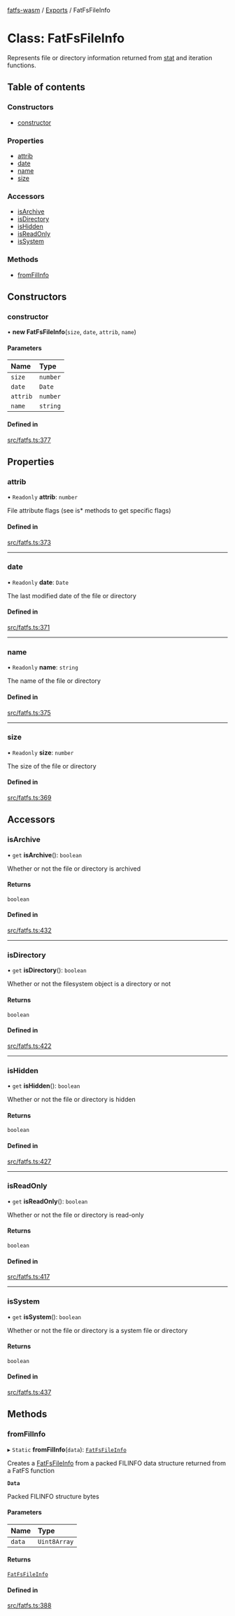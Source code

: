 [fatfs-wasm](../README.md) / [Exports](../modules.md) / FatFsFileInfo

# Class: FatFsFileInfo

Represents file or directory information returned from [stat](FatFsDisk.md#stat) and iteration functions.

## Table of contents

### Constructors

- [constructor](FatFsFileInfo.md#constructor)

### Properties

- [attrib](FatFsFileInfo.md#attrib)
- [date](FatFsFileInfo.md#date)
- [name](FatFsFileInfo.md#name)
- [size](FatFsFileInfo.md#size)

### Accessors

- [isArchive](FatFsFileInfo.md#isarchive)
- [isDirectory](FatFsFileInfo.md#isdirectory)
- [isHidden](FatFsFileInfo.md#ishidden)
- [isReadOnly](FatFsFileInfo.md#isreadonly)
- [isSystem](FatFsFileInfo.md#issystem)

### Methods

- [fromFilInfo](FatFsFileInfo.md#fromfilinfo)

## Constructors

### constructor

• **new FatFsFileInfo**(`size`, `date`, `attrib`, `name`)

#### Parameters

| Name | Type |
| :------ | :------ |
| `size` | `number` |
| `date` | `Date` |
| `attrib` | `number` |
| `name` | `string` |

#### Defined in

[src/fatfs.ts:377](https://github.com/parkertomatoes/fatfs-wasm/blob/b3504de/src/fatfs.ts#L377)

## Properties

### attrib

• `Readonly` **attrib**: `number`

File attribute flags (see is* methods to get specific flags)

#### Defined in

[src/fatfs.ts:373](https://github.com/parkertomatoes/fatfs-wasm/blob/b3504de/src/fatfs.ts#L373)

___

### date

• `Readonly` **date**: `Date`

The last modified date of the file or directory

#### Defined in

[src/fatfs.ts:371](https://github.com/parkertomatoes/fatfs-wasm/blob/b3504de/src/fatfs.ts#L371)

___

### name

• `Readonly` **name**: `string`

The name of the file or directory

#### Defined in

[src/fatfs.ts:375](https://github.com/parkertomatoes/fatfs-wasm/blob/b3504de/src/fatfs.ts#L375)

___

### size

• `Readonly` **size**: `number`

The size of the file or directory

#### Defined in

[src/fatfs.ts:369](https://github.com/parkertomatoes/fatfs-wasm/blob/b3504de/src/fatfs.ts#L369)

## Accessors

### isArchive

• `get` **isArchive**(): `boolean`

Whether or not the file or directory is archived

#### Returns

`boolean`

#### Defined in

[src/fatfs.ts:432](https://github.com/parkertomatoes/fatfs-wasm/blob/b3504de/src/fatfs.ts#L432)

___

### isDirectory

• `get` **isDirectory**(): `boolean`

Whether or not the filesystem object is a directory or not

#### Returns

`boolean`

#### Defined in

[src/fatfs.ts:422](https://github.com/parkertomatoes/fatfs-wasm/blob/b3504de/src/fatfs.ts#L422)

___

### isHidden

• `get` **isHidden**(): `boolean`

Whether or not the file or directory is hidden

#### Returns

`boolean`

#### Defined in

[src/fatfs.ts:427](https://github.com/parkertomatoes/fatfs-wasm/blob/b3504de/src/fatfs.ts#L427)

___

### isReadOnly

• `get` **isReadOnly**(): `boolean`

Whether or not the file or directory is read-only

#### Returns

`boolean`

#### Defined in

[src/fatfs.ts:417](https://github.com/parkertomatoes/fatfs-wasm/blob/b3504de/src/fatfs.ts#L417)

___

### isSystem

• `get` **isSystem**(): `boolean`

Whether or not the file or directory is a system file or directory

#### Returns

`boolean`

#### Defined in

[src/fatfs.ts:437](https://github.com/parkertomatoes/fatfs-wasm/blob/b3504de/src/fatfs.ts#L437)

## Methods

### fromFilInfo

▸ `Static` **fromFilInfo**(`data`): [`FatFsFileInfo`](FatFsFileInfo.md)

Creates a [FatFsFileInfo](FatFsFileInfo.md) from a packed FILINFO data structure returned from a FatFS function

**`Data`**

Packed FILINFO structure bytes

#### Parameters

| Name | Type |
| :------ | :------ |
| `data` | `Uint8Array` |

#### Returns

[`FatFsFileInfo`](FatFsFileInfo.md)

#### Defined in

[src/fatfs.ts:388](https://github.com/parkertomatoes/fatfs-wasm/blob/b3504de/src/fatfs.ts#L388)
